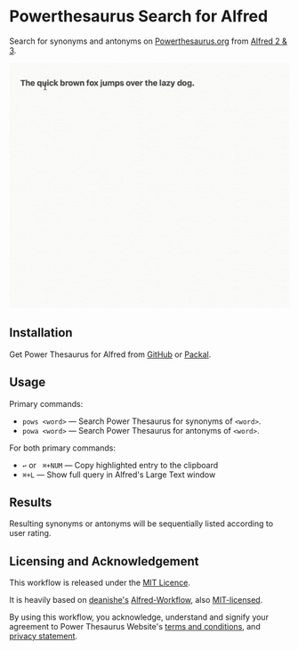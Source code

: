 # Powerthesaurus Search for Alfred #

Search for synonyms and antonyms on [Powerthesaurus.org](https://www.powerthesaurus.org) from [Alfred 2 & 3](https://www.alfredapp.com/).

![](demo.gif "")

## Installation ##

Get Power Thesaurus for Alfred from [GitHub](https://github.com/clarencecastillo/alfred-powerthesaurus/releases) or [Packal](http://www.packal.org/workflow/powerthesaurus-search).

## Usage ##

Primary commands:
- `pows <word>` — Search Power Thesaurus for synonyms of `<word>`.
- `powa <word>` — Search Power Thesaurus for antonyms of `<word>`.

For both primary commands:
  - `↩` or ` ⌘+NUM` — Copy highlighted entry to the clipboard
  - `⌘+L` — Show full query in Alfred's Large Text window

## Results ##

Resulting synonyms or antonyms will be sequentially listed according to user rating.

## Licensing and Acknowledgement ##

This workflow is released under the [MIT Licence](http://opensource.org/licenses/MIT).

It is heavily based on [deanishe's](https://github.com/deanishe) [Alfred-Workflow](http://www.deanishe.net/alfred-workflow/), also
[MIT-licensed](http://opensource.org/licenses/MIT).

By using this workflow, you acknowledge, understand and signify your agreement to Power Thesaurus Website's [terms and conditions](https://www.powerthesaurus.org/_terms_conditions), and [privacy statement](https://www.powerthesaurus.org/_privacy_statement).
